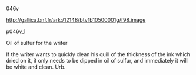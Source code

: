 046v

http://gallica.bnf.fr/ark:/12148/btv1b10500001g/f98.image


p046v_1

Oil of sulfur for the writer

If the writer wants to quickly clean his quill of the thickness of the ink which dried on it, it only needs to be dipped in oil of sulfur, and immediately it will be white and clean. Urb.